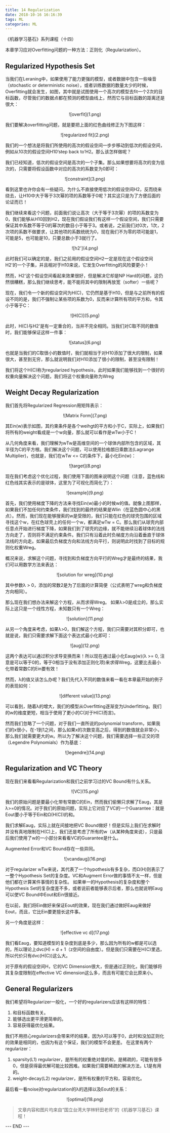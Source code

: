 ```yaml
---
title: 14 Regularization
date: 2018-10-16 16:16:39
tags: ML
categories: ML
---
```



《机器学习基石》系列课程（十四）

本章学习应对Overfitting问题的一种方法：正则化（Regularization）。
<!-- more -->

## Regularized Hypothesis Set
当我们在Leraning中，如果使用了能力更强的模型，或者数据中包含一些噪音（stochastic or deterministic noise），或者训练数据的数量太少的时候，Overfitting就会发生，如图，其中就是试图使用一个高次的模型去fit一个2次的目标函数，尽管我们的数据点都在预测的模型曲线上，然而它与目标函数的距离还是很大：

<div align=center> ![overfit](1.png) </div>

我们要解决overfitting问题，就是要把上面的红色曲线修正为下图这样：

<div align=center> ![regularized fit](2.png) </div>

我们的一个想法是将我们所使用的高次的假设空间一步步移动到低次的假设空间，例如从10次的假设空间H10‘step back to’H2。那么该怎样做呢？

我们已经知道，低次的假设空间是高次的一个子集。那么如果想要将高次的变为低次的，只需要将假设函数中对应的高次的系数变为0即可：

<div align=center> ![constraint](3.png) </div>

看到这里也许你会有一些疑问，为什么不直接使用低次的假设空间H2，反而绕来绕去，让H10中大于等于3次幂的项的系数等于0呢？其实这只是为了方便后面的论证而已！

我们继续来看这个问题，前面我们说让高次（大于等于3次幂）的项的系数变为0，我们能够从H10回到H2，现在我们假设我们有这样一个假设空间，我们只需要保证其中系数不等于0的幂次的数目小于等于3。或者说，之前我们对0次，1次，2次项的系数不做要求，让其他项的系数统统为0，现在我们不为零的项可能是1，可能是5，也可能是10，只要总数小于3就行了。

<div align=center> ![h2'](4.png) </div>

此时我们可以确定的是，我们之前用的假设空间H2一定是现在这个假设空间H2'的一个子集，并且相对于H10来说，它发生Overfitting的风险要更小！

然而，H2'这个假设空间看起来效果很好，但是解决它却是NP Hard的问题，这仍然很糟糕，那么我们继续思考，能不能将其中的限制再放宽（softer）一些呢？

现在，我们令一个新的假设空间为H(C)，它仍然是基于H10，但是与之前所有的假设不同的是，我们不强制让某些项的系数为0，反而来计算所有项的平方和，令其小于等于C：

<div align=center> ![H(C)](5.png) </div>

此时，H(C)与H2'是有一定重合的，当并不完全相同。当我们对C取不同的数值时，我们能够保证这样一件事：

<div align=center> ![status](6.png) </div>

也就是当我们的C取很小的数值时，我们就相当于对H10添加了很大的限制，如果很大，甚至到无穷，那么就说明我们对H10添加了很小的限制，甚至没有限制！

我们将这个H(C)称为regularized hypothesis，此时如果我们能够找到一个很好的权重向量解决这个问题，我们将这个权重向量称为Wreg

## Weight Decay Regularization
我们首先将Regularized Regression用矩阵表示：

<div align=center> ![Matrix Form](7.png) </div>

其Ein(w)表示如图，其约束条件是各个weihgt的平方和小于C，实际上，如果我们将所有的weight看成是一个w向量，那么就可以看作是wTw小于C！

从几何角度来看，我们理解为wTw是高维空间的一个球体内部所包含的区域，其半径为C的平方根。我们解决这个问题，可以使用拉格朗日乘数法(Lagrange Multiplier)，也就是，我们在wTw <= C的条件下，最小化Ein(w)：

<div align=center> ![target](8.png) </div>

现在我们考虑这个优化过程，我们使用下面的图来说明这个问题（注意，蓝色线和红色线其实表示的是球体，这里为了可视化而简化了）：

<div align=center> ![example](9.png) </div>

首先，我们使用梯度下降的方法来寻找Ein(w)最小的时候w的值。就像上图那样，如果我们不加任何约束条件，我们找到的最终的结果是Wlin（在蓝色圆中心的黑点）。然而，我们现在能够搜索的w是受限的，我们只能在红色的球壳包围的区域寻找这个w，在红色球壳上的任何一个w，都满足wTw = C。那么我们从球壳内部任意点开始进行梯度下降，如果我们到了球壳的边缘，就不能继续沿着球体的法线方向走了，否则将不满足约束条件。我们只有沿着此时负梯度方向沿着垂直于球体法线的方向走。如果最后负梯度方向和法线方向平行，则说明此时找到了目标的规则化权重Wreg。

概况来说，求解这个问题，寻找到和负梯度方向平行的Wreg才是最终的结果，我们可以用数学方法来表达：

<div align=center> ![solution for wreg](10.png) </div>

其中参数λ > 0，添加的常数2是为了后面的计算简便（公式表明了wreg和负梯度方向相同）。

那么现在我们想办法来解这个方程，从而求得Wreg。
如果λ>0是成立的，那么实际上这只是一个线性方程，未知数只有一个Wreg：

<div align=center> ![solution](11.png) </div>

从另一个角度来考虑，如果λ>0，我们解这个方程，我们只需要对其积分即可，也就是说，我们只需要求解下面这个表达式最小化即可：

<div align=center> ![aug](12.png) </div>

这两个表达可以通过积分求导变换而来！所以现在通过最小化Eaug(w)(λ >= 0, 注意是可以等于0的，等于0相当于没有添加正则化项)来求得Wreg，这要比去最小化带着常数C的Ein要有效！

然而，λ的值又该怎么办呢？我们先代入不同的数值来看一看在本章最开始的例子的表现如何：

<div align=center> ![different value](13.png) </div>

可以看到，随着λ的增大，我们的模型从Overfitting逐渐变为Underfitting。我们的w的维度更短，相当于使用了更小的C(对于H(C)而言)。

然而我们忽略了一个问题，对于我们一直所说的polynomial transform，如果我们的x很小，在-1到1之间，那么如果x的次数变高之后，得到的数值就会非常小，那么我们就需要更大的w。所以为了解决这个问题，我们需要选择一些正交的项（Legendre Polynomials）作为基底：

<div align=center> ![legendre](14.png) </div>

## Regularization and VC Theory
现在我们来看看Regularization和我们之前学习过的VC Bound有什么关系。

<div align=center> ![VC](15.png) </div>

我们的原始问题是要最小化带有常数C的Ein，然而我们偷懒只求解了Eaug，其是λ>=0的情况。对于我们的原始问题，实际上它对应了VC的一个Guarantee：就是Eout要小于等于Ein和Ω(H(C))的和。

我们求解Eaug，实际上就在间接地把VC Bound做好！但是实际上我们在求解时并没有真地限制在H(C)上，我们还是考虑了所有的w（从某种角度来说），只是最后我们使用了w的一小部分来看看VC的Guarantee是什么。

Augmented Error和VC Bound存在一些异同。

<div align=center> ![vcandaug](16.png) </div>

对于regularizer wTw来说，其代表了一个hypothesis有多复杂，而Ω(H)则表示了一整个Hypothesis Set的复杂度。VC和Augment Error做的事情不太一样，但是他们都在计算某件事情的复杂性。
如果单一的Hypothesis的复杂度和整个Hypothesis Set的复杂度差不多，或者说前者能够表示后者，那么也就说明Eaug可以使VC Bound中Eout和Ein很接近。

在以前，我们将Ein做好来保证Eout的效果，现在我们通过做好Eaug来做好Eout，而且，它比Ein要更擅长这件事。

另一个角度是这样：

<div align=center> ![effective vc d](17.png) </div>

我们看Eaug，要知道模型的复杂度到底是多少，那么因为所有的w都是可以选的，所以理论上dvc(H) = d + 1（z空间的自由度）。但是我们只需要在H(C)里选，所以代价只有dvc(H(C))这么大。

对于原有的假设空间H，它的VC Dimension很大，但是通过正则化，我们能够将其复杂度限制在effective VC dimension这么多，而且有可能它会比原来小。

## General Regularizers
我们希望将Regularizer一般化，一个好的regularizers应该有这样的特性：
1. 和目标函数有关。
2. 能够选出更平滑更简单的。
3. 容易获得最优化结果。

我们不用担心regularizers会带来坏的结果，因为λ可以等于0，此时和没加正则化的效果是相同的，也因为有这个保证，我们的模型不会更差。
在这里有两个regularizer：

1. sparsity(L1) regularizer，是所有的权重绝对值的和，是稀疏的，可能有很多0，但是获得最优解可能比较困难。如果我们需要稀疏的解决方法，L1是有用的。
2. weight-decay(L2) regularizer，是所有权重的平方和，容易优化。

最后看一看noise对regularization的λ的选择以及Eout的关系：
<div align=center> ![optimal](18.png) </div>

> 文章内容和图片均来自“国立台湾大学林轩田老师”的《机器学习基石》课程！

--- END --- 